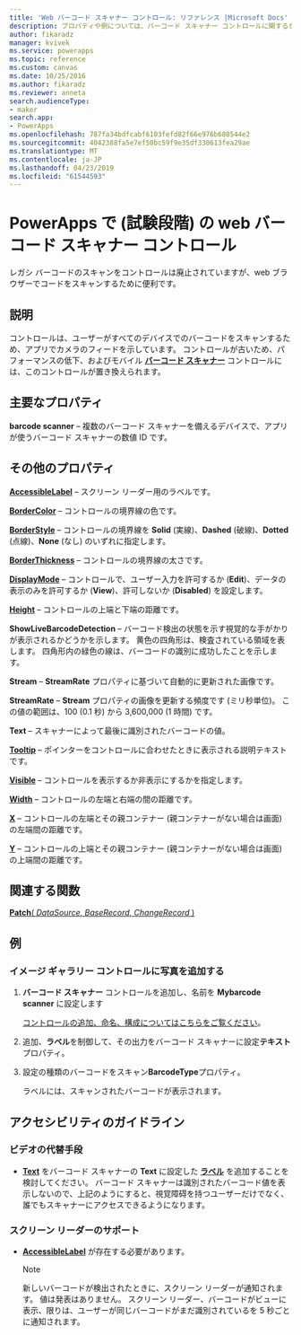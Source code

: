 ```yaml
---
title: 'Web バーコード スキャナー コントロール: リファレンス |Microsoft Docs'
description: プロパティや例については、バーコード スキャナー コントロールに関するなどの情報
author: fikaradz
manager: kvivek
ms.service: powerapps
ms.topic: reference
ms.custom: canvas
ms.date: 10/25/2016
ms.author: fikaradz
ms.reviewer: anneta
search.audienceType:
- maker
search.app:
- PowerApps
ms.openlocfilehash: 787fa34bdfcabf6103fefd82f66e976b680544e2
ms.sourcegitcommit: 4042388fa5e7ef50bc59f9e35df330613fea29ae
ms.translationtype: MT
ms.contentlocale: ja-JP
ms.lasthandoff: 04/23/2019
ms.locfileid: "61544593"
---
```

# <a name="web-barcode-scanner-control-experimental-in-powerapps"></a>PowerApps で (試験段階) の web バーコード スキャナー コントロール

レガシ バーコードのスキャンをコントロールは廃止されていますが、web ブラウザーでコードをスキャンするために便利です。

## <a name="description"></a>説明

コントロールは、ユーザーがすべてのデバイスでのバーコードをスキャンするため、アプリでカメラのフィードを示しています。 コントロールが古いため、パフォーマンスの低下、およびモバイル **[バーコード スキャナー](control-new-barcode-scanner.md)** コントロールには、このコントロールが置き換えられます。

## <a name="key-properties"></a>主要なプロパティ

**barcode scanner** – 複数のバーコード スキャナーを備えるデバイスで、アプリが使うバーコード スキャナーの数値 ID です。

## <a name="additional-properties"></a>その他のプロパティ

**[AccessibleLabel](properties-accessibility.md)** – スクリーン リーダー用のラベルです。

**[BorderColor](properties-color-border.md)** – コントロールの境界線の色です。

**[BorderStyle](properties-color-border.md)** – コントロールの境界線を **Solid** (実線)、**Dashed** (破線)、**Dotted** (点線)、**None** (なし) のいずれに指定します。

**[BorderThickness](properties-color-border.md)** – コントロールの境界線の太さです。

**[DisplayMode](properties-core.md)** – コントロールで、ユーザー入力を許可するか (**Edit**)、データの表示のみを許可するか (**View**)、許可しないか (**Disabled**) を設定します。

**[Height](properties-size-location.md)** – コントロールの上端と下端の距離です。

**ShowLiveBarcodeDetection** – バーコード検出の状態を示す視覚的な手がかりが表示されるかどうかを示します。 黄色の四角形は、検査されている領域を表します。 四角形内の緑色の線は、バーコードの識別に成功したことを示します。

**Stream** – **StreamRate** プロパティに基づいて自動的に更新された画像です。

**StreamRate** – **Stream** プロパティの画像を更新する頻度です (ミリ秒単位)。  この値の範囲は、100 (0.1 秒) から 3,600,000 (1 時間) です。

**Text** – スキャナーによって最後に識別されたバーコードの値。

**[Tooltip](properties-core.md)** – ポインターをコントロールに合わせたときに表示される説明テキストです。

**[Visible](properties-core.md)** – コントロールを表示するか非表示にするかを指定します。

**[Width](properties-size-location.md)** – コントロールの左端と右端の間の距離です。

**[X](properties-size-location.md)** – コントロールの左端とその親コンテナー (親コンテナーがない場合は画面) の左端間の距離です。

**[Y](properties-size-location.md)** – コントロールの上端とその親コンテナー (親コンテナーがない場合は画面) の上端間の距離です。

## <a name="related-functions"></a>関連する関数

[**Patch**( *DataSource*, *BaseRecord*, *ChangeRecord* )](../functions/function-patch.md)

## <a name="example"></a>例

### <a name="add-photos-to-an-image-gallery-control"></a>イメージ ギャラリー コントロールに写真を追加する

1. **バーコード スキャナー** コントロールを追加し、名前を **Mybarcode scanner** に設定します

    [コントロールの追加、命名、構成についてはこちらをご覧ください](../add-configure-controls.md)。

1. 追加、**ラベル**を制御して、その出力をバーコード スキャナーに設定**テキスト**プロパティ。

1. 設定の種類のバーコードをスキャン**BarcodeType**プロパティ。

    ラベルには、スキャンされたバーコードが表示されます。

## <a name="accessibility-guidelines"></a>アクセシビリティのガイドライン

### <a name="video-alternatives"></a>ビデオの代替手段

* **[Text](properties-core.md)** をバーコード スキャナーの **Text** に設定した **[ラベル](control-text-box.md)** を追加することを検討してください。 バーコード スキャナーは識別されたバーコード値を表示しないので、上記のようにすると、視覚障碍を持つユーザーだけでなく、誰でもスキャナーにアクセスできるようになります。

### <a name="screen-reader-support"></a>スクリーン リーダーのサポート

* **[AccessibleLabel](properties-accessibility.md)** が存在する必要があります。

    > [!NOTE]
  > 新しいバーコードが検出されたときに、スクリーン リーダーが通知されます。 値は発表はありません。 スクリーン リーダー、バーコードがビューに表示、限りは、ユーザーが同じバーコードがまだ識別されているを 5 秒ごとに通知されます。
